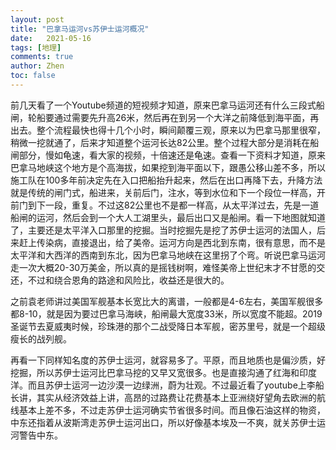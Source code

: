 ```yaml
---
layout: post
title: "巴拿马运河vs苏伊士运河概况"
date:   2021-05-16
tags: [地理]
comments: true
author: Zhen
toc: false
---
```

前几天看了一个Youtube频道的短视频才知道，原来巴拿马运河还有什么三段式船闸，轮船要通过需要先升高26米，然后再在到另一个大洋之前降低到海平面，再出去。整个流程最快也得十几个小时，瞬间颠覆三观，原来以为巴拿马那里很窄，稍微一挖就通了，后来才知道整个运河长达82公里。整个过程大部分是消耗在船闸部分，慢如龟速，看大家的视频，十倍速还是龟速。查看一下资料才知道，原来巴拿马地峡这个地方是个高海拔，如果挖到海平面以下，跟愚公移山差不多，所以施工队在100多年前决定先在入口把船抬升起来，然后在出口再降下去，升降方法就是传统的闸门式，船进来，关前后门，注水，等到水位和下一个段位一样高，开前门到下一段，重复。不过这82公里也不是都一样高，从太平洋过去，先是一道船闸的运河，然后会到一个大人工湖里头，最后出口又是船闸。看一下地图就知道了，主要还是太平洋入口那里的挖掘。当时挖掘先是挖了苏伊士运河的法国人，后来赶上传染病，直接退出，给了美帝。运河方向是西北到东南，很有意思，而不是太平洋和大西洋的西南到东北，因为巴拿马地峡在这里拐了个弯。听说巴拿马运河走一次大概20-30万美金，所以真的是摇钱树啊，难怪美帝上世纪末才不甘愿的交还，不过和绕合恩角的路途和风险比，收益还是很大的。

之前袁老师讲过美国军舰基本长宽比大的离谱，一般都是4-6左右，美国军舰很多都8-10，就是因为要过巴拿马海峡，船闸最大宽度33米，所以宽度不能超。2019圣诞节去夏威夷时候，珍珠港的那个二战受降日本军舰，密苏里号，就是一个超级瘦长的战列舰。

再看一下同样知名度的苏伊士运河，就容易多了。平原，而且地质也是偏沙质，好挖掘，所以苏伊士运河比巴拿马挖的又早又宽很多。也是直接沟通了红海和印度洋。而且苏伊士运河一边沙漠一边绿洲，蔚为壮观。不过最近看了youtube上李船长讲，其实从经济效益上讲，高昂的过路费让花费基本上亚洲绕好望角去欧洲的航线基本上差不多，不过走苏伊士运河确实节省很多时间。而且像石油这样的物资，中东还指着从波斯湾走苏伊士运河出口，所以好像基本埃及一不爽，就关苏伊士运河警告中东。


<!--stackedit_data:
eyJoaXN0b3J5IjpbLTE2NDUzMjU3MjgsLTEzNjMzNzg2NjksMj
IzMDE3NjE4XX0=
-->